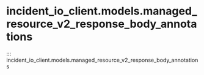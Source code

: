 # incident_io_client.models.managed_resource_v2_response_body_annotations

::: incident_io_client.models.managed_resource_v2_response_body_annotations